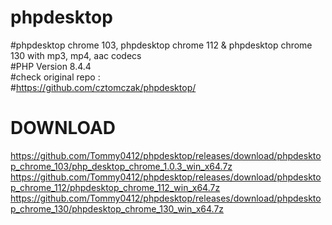 # phpdesktop
#phpdesktop chrome 103, phpdesktop chrome 112 & phpdesktop chrome 130 with mp3, mp4, aac codecs<br />
#PHP Version 8.4.4<br />
#check original repo :<br />
#https://github.com/cztomczak/phpdesktop/<br />
# DOWNLOAD
https://github.com/Tommy0412/phpdesktop/releases/download/phpdesktop_chrome_103/php_desktop_chrome_1.0.3_win_x64.7z
https://github.com/Tommy0412/phpdesktop/releases/download/phpdesktop_chrome_112/phpdesktop_chrome_112_win_x64.7z
https://github.com/Tommy0412/phpdesktop/releases/download/phpdesktop_chrome_130/phpdesktop_chrome_130_win_x64.7z
